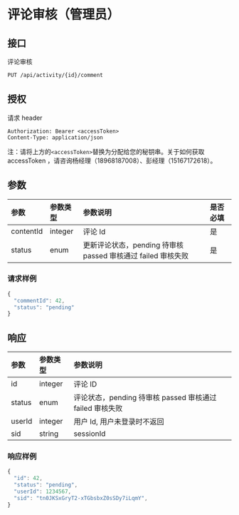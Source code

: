 # 评论审核（管理员）

## 接口

评论审核

```bash
PUT /api/activity/{id}/comment
```

## 授权

请求 header

```text
Authorization: Bearer <accessToken>
Content-Type: application/json
```

注：请将上方的`<accessToken>`替换为分配给您的秘钥串。关于如何获取 accessToken ，请咨询杨经理（18968187008）、彭经理（15167172618）。

## 参数

| 参数 | 参数类型 | 参数说明 | 是否必填 |
| :--- | :--- | :--- | :--- |
| contentId | integer | 评论 Id | 是 |
| status | enum | 更新评论状态，pending 待审核 passed 审核通过 failed 审核失败 | 是 |

### 请求样例

```javascript
{
  "commentId": 42,
  "status": "pending"
}
```

## 响应

| 参数 | 参数类型 | 参数说明 |
| :--- | :--- | :--- |
| id | integer | 评论 ID |
| status | enum | 评论状态，pending 待审核 passed 审核通过 failed 审核失败 |
| userId | integer | 用户 Id, 用户未登录时不返回 |
| sid | string | sessionId |

### 响应样例

```javascript
{
  "id": 42,
  "status": "pending",
  "userId": 1234567,
  "sid": "tn0JKSxGryT2-xTGbsbxZ0sSDy7iLqmY",
}
```

